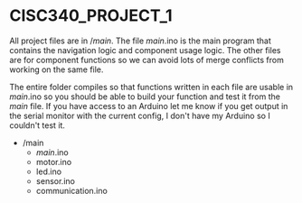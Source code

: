 # CISC340_PROJECT_1
All project files are in /_main_. The file _main_.ino is the main program that contains the navigation logic and component usage logic. The other files are for component functions so we can avoid lots of merge conflicts from working on the same file. 

The entire folder compiles so that functions written in each file are usable in _main_.ino so you should be able to build your function and test it from the _main_ file. If you have access to an Arduino let me know if you get output in the serial monitor with the current config, I don't have my Arduino so I couldn't test it.
- /main
  - _main_.ino
  - motor.ino
  - led.ino
  - sensor.ino
  - communication.ino
